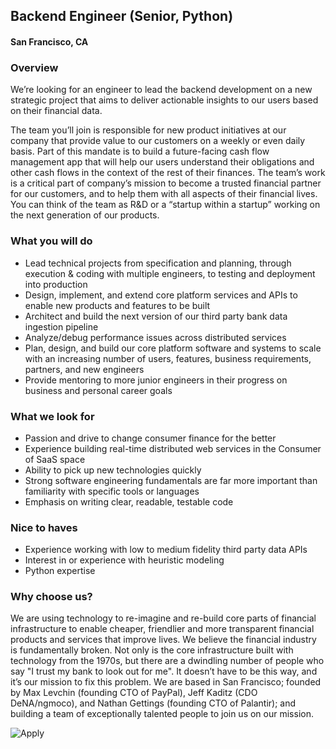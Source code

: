 ## Backend Engineer (Senior, Python)
#### San Francisco, CA

### Overview
We’re looking for an engineer to lead the backend development on a new strategic project that aims to deliver actionable insights to our users based on their financial data.

The team you’ll join is responsible for new product initiatives at our company that provide value to our customers on a weekly or even daily basis. Part of this mandate is to build a future-facing cash flow management app that will help our users understand their obligations and other cash flows in the context of the rest of their finances. The team’s work is a critical part of company’s mission to become a trusted financial partner for our customers, and to help them with all aspects of their financial lives. You can think of the team as R&D or a “startup within a startup” working on the next generation of our products.

### What you will do
+	Lead technical projects from specification and planning, through execution & coding with multiple engineers, to testing and deployment into production
+	Design, implement, and extend core platform services and APIs to enable new products and features to be built
+	Architect and build the next version of our third party bank data ingestion pipeline
+	Analyze/debug performance issues across distributed services
+	Plan, design, and build our core platform software and systems to scale with an increasing number of users, features, business requirements, partners, and new engineers
+	Provide mentoring to more junior engineers in their progress on business and personal career goals

### What we look for
+	Passion and drive to change consumer finance for the better
+	Experience building real-time distributed web services in the Consumer of SaaS space
+	Ability to pick up new technologies quickly
+	Strong software engineering fundamentals are far more important than familiarity with specific tools or languages
+	Emphasis on writing clear, readable, testable code

### Nice to haves
+	Experience working with low to medium fidelity third party data APIs
+	Interest in or experience with heuristic modeling
+	Python expertise

### Why choose us?
We are using technology to re-imagine and re-build core parts of financial infrastructure to enable cheaper, friendlier and more transparent financial products and services that improve lives.
We believe the financial industry is fundamentally broken. Not only is the core infrastructure built with technology from the 1970s, but there are a dwindling number of people who say "I trust my bank to look out for me". It doesn’t have to be this way, and it’s our mission to fix this problem.
We are based in San Francisco; founded by Max Levchin (founding CTO of PayPal), Jeff Kaditz (CDO DeNA/ngmoco), and Nathan Gettings (founding CTO of Palantir); and building a team of exceptionally talented people to join us on our mission.


![Apply](https://dabuttonfactory.com/button.png?t=Apply&f=Calibri-Bold&ts=24&tc=fff&tshs=1&tshc=000&hp=20&vp=8&c=5&bgt=gradient&bgc=3d85c6&ebgc=073763)
